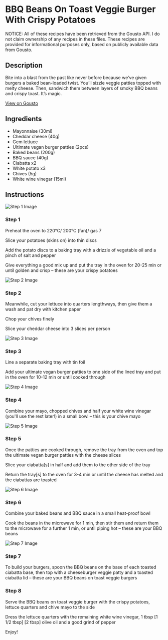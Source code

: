 # BBQ Beans On Toast Veggie Burger With Crispy Potatoes

NOTICE: All of these recipes have been retrieved from the Gousto API. I do not claim ownership of any recipes in these files. These recipes are provided for informational purposes only, based on publicly available data from Gousto.

## Description

Bite into a blast from the past like never before because we’ve given burgers a baked bean-loaded twist. You’ll sizzle veggie patties topped with melty cheese. Then, sandwich them between layers of smoky BBQ beans and crispy toast. It’s magic.


[View on Gousto](https://www.gousto.co.uk/recipes/cookbook/bbq-beans-on-toast-veggie-burger-with-crispy-potatoes)

## Ingredients

- Mayonnaise (30ml)
- Cheddar cheese (40g)
- Gem lettuce
- Ultimate vegan burger patties (2pcs)
- Baked beans (200g)
- BBQ sauce (40g)
- Ciabatta x2
- White potato x3
- Chives (5g)
- White wine vinegar (15ml)

## Instructions

![Step 1 Image](https://production-media.gousto.co.uk/cms/recipe-step-image/Step-1-1665139010447-x200.jpg)

### Step 1

Preheat the oven to 220°C/ 200°C (fan)/ gas 7

Slice your potatoes (skins on) into thin discs

Add the potato discs to a baking tray with a drizzle of vegetable oil and a pinch of salt and pepper

Give everything a good mix up and put the tray in the oven for 20-25 min or until golden and crisp – these are your crispy potatoes

![Step 2 Image](https://production-media.gousto.co.uk/cms/recipe-step-image/Step-2-1665139020813-x200.jpg)

### Step 2

Meanwhile, cut your lettuce into quarters lengthways, then give them a wash and pat dry with kitchen paper

Chop your chives finely

Slice your cheddar cheese into 3 slices per person

![Step 3 Image](https://production-media.gousto.co.uk/cms/recipe-step-image/Step-3-1665139018385-x200.jpg)

### Step 3

Line a separate baking tray with tin foil

Add your ultimate vegan burger patties to one side of the lined tray and put in the oven for 10-12 min or until cooked through

![Step 4 Image](https://production-media.gousto.co.uk/cms/recipe-step-image/Step-4-1665139025450-x200.jpg)

### Step 4

Combine your mayo, chopped chives and half your white wine vinegar (you'll use the rest later!) in a small bowl – this is your chive mayo

![Step 5 Image](https://production-media.gousto.co.uk/cms/recipe-step-image/Step-5-1665139029107-x200.jpg)

### Step 5

Once the patties are cooked through, remove the tray from the oven and top the ultimate vegan burger patties with the cheese slices

Slice your ciabatta[s] in half and add them to the other side of the tray

Return the tray[s] to the oven for 3-4 min or until the cheese has melted and the ciabattas are toasted

![Step 6 Image](https://production-media.gousto.co.uk/cms/recipe-step-image/Step-6-1665139033337-x200.jpg)

### Step 6

Combine your baked beans and BBQ sauce in a small heat-proof bowl

Cook the beans in the microwave for 1 min, then stir them and return them to the microwave for a further 1 min, or until piping hot – these are your BBQ beans

![Step 7 Image](https://production-media.gousto.co.uk/cms/recipe-step-image/Step-7-1665139037281-x200.jpg)

### Step 7

To build your burgers, spoon the BBQ beans on the base of each toasted ciabatta base, then top with a cheeseburger veggie patty and a toasted ciabatta lid – these are your BBQ beans on toast veggie burgers

### Step 8

Serve the BBQ beans on toast veggie burger with the crispy potatoes, lettuce quarters and chive mayo to the side

Dress the lettuce quarters with the remaining white wine vinegar, 1 tbsp <span class="text-purple">[1 1/2 tbsp]</span> <span class="text-danger">[2 tbsp]</span> olive oil and a good grind of pepper

Enjoy!

